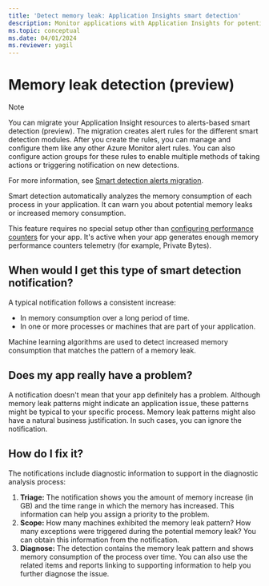 ```yaml
---
title: 'Detect memory leak: Application Insights smart detection'
description: Monitor applications with Application Insights for potential memory leaks.
ms.topic: conceptual
ms.date: 04/01/2024
ms.reviewer: yagil
---
```


# Memory leak detection (preview)

>[!NOTE]
>You can migrate your Application Insight resources to alerts-based smart detection (preview). The migration creates alert rules for the different smart detection modules. After you create the rules, you can manage and configure them like any other Azure Monitor alert rules. You can also configure action groups for these rules to enable multiple methods of taking actions or triggering notification on new detections.
>
> For more information, see [Smart detection alerts migration](./alerts-smart-detections-migration.md).

Smart detection automatically analyzes the memory consumption of each process in your application. It can warn you about potential memory leaks or increased memory consumption.

This feature requires no special setup other than [configuring performance counters](../app/asp-net-counters.md) for your app. It's active when your app generates enough memory performance counters telemetry (for example, Private Bytes).

## When would I get this type of smart detection notification?
A typical notification follows a consistent increase:

- In memory consumption over a long period of time.
- In one or more processes or machines that are part of your application.

Machine learning algorithms are used to detect increased memory consumption that matches the pattern of a memory leak.

## Does my app really have a problem?
A notification doesn't mean that your app definitely has a problem. Although memory leak patterns might indicate an application issue, these patterns might be typical to your specific process. Memory leak patterns might also have a natural business justification. In such cases, you can ignore the notification.

## How do I fix it?
The notifications include diagnostic information to support in the diagnostic analysis process:
1. **Triage:** The notification shows you the amount of memory increase (in GB) and the time range in which the memory has increased. This information can help you assign a priority to the problem.
1. **Scope:** How many machines exhibited the memory leak pattern? How many exceptions were triggered during the potential memory leak? You can obtain this information from the notification.
1. **Diagnose:** The detection contains the memory leak pattern and shows memory consumption of the process over time. You can also use the related items and reports linking to supporting information to help you further diagnose the issue.
